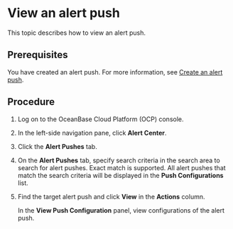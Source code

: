 # View an alert push

This topic describes how to view an alert push. 

## Prerequisites

You have created an alert push. For more information, see [Create an alert push](../600.manage-alert-push/100.create-an-alert-push.md). 

## Procedure

1. Log on to the OceanBase Cloud Platform (OCP) console. 

2. In the left-side navigation pane, click **Alert Center**. 

3. Click the **Alert Pushes** tab. 

4. On the **Alert Pushes** tab, specify search criteria in the search area to search for alert pushes. Exact match is supported. All alert pushes that match the search criteria will be displayed in the **Push Configurations** list. 

5. Find the target alert push and click **View** in the **Actions** column. 

   In the **View Push Configuration** panel, view configurations of the alert push. 
